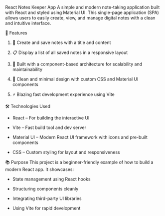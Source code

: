 React Notes Keeper App
A simple and modern note-taking application built with React and styled using Material UI. This single-page application (SPA) allows users to easily create, view, and manage digital notes with a clean and intuitive interface.

🚀 Features
1. 📝 Create and save notes with a title and content

2. 📋 Display a list of all saved notes in a responsive layout

3. 🧩 Built with a component-based architecture for scalability and maintainability

4. 🎨 Clean and minimal design with custom CSS and Material UI components

5. ⚡ Blazing fast development experience using Vite

🛠️ Technologies Used
- React – For building the interactive UI

- Vite – Fast build tool and dev server

- Material UI – Modern React UI framework with icons and pre-built components

- CSS – Custom styling for layout and responsiveness

📚 Purpose
This project is a beginner-friendly example of how to build a modern React app. It showcases:

- State management using React hooks

- Structuring components cleanly

- Integrating third-party UI libraries

- Using Vite for rapid development

